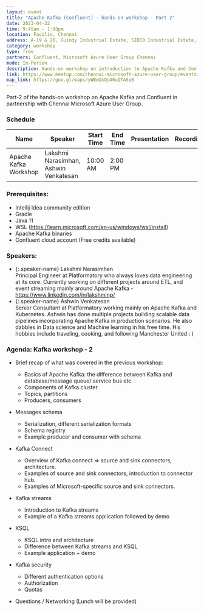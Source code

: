 ```yaml
---
layout: event
title: "Apache Kafka (Confluent) - hands-on workshop - Part 2"
date: 2023-04-22
time: 9:45am - 1:00pm
location: Facilio, Chennai
address: A-19 & 20, Guindy Industrial Estate, SIDCO Industrial Estate, Guindy, Chennai, Tamil Nadu 600032
category: workshop
type: free
partners: Confluent, Microsoft Azure User Group Chennai
mode: In-Person
description: Hands-on workshop on introduction to Apache Kafka and Confluent. Part 2 of 2.
link: https://www.meetup.com/chennai-microsoft-azure-user-group/events/292572447/
map_link: https://goo.gl/maps/yWBmQxQoA6uQTA5q6
---
```


<div class="about">
Part-2 of the hands-on workshop on Apache Kafka and Confluent in partnership with Chennai Microsoft Azure User Group.
</div>

### Schedule

| Name                  | Speaker                               | Start Time | End Time | Presentation | Recording |
| --------------------- | ------------------------------------- | ---------- | -------- | ------------ | --------- |
| Apache Kafka Workshop | Lakshmi Narasimhan, Ashwin Venkatesan | 10:00 AM   | 2:00 PM  |              |           |

### Prerequisites:

- Intellij Idea community edition
- Gradle
- Java 11
- WSL (https://learn.microsoft.com/en-us/windows/wsl/install)
- Apache Kafka binaries
- Confluent cloud account (Free credits available)

### Speakers:

- {:.speaker-name} Lakshmi Narasimhan <br> <span class="speaker-description"> Principal Engineer at Platformatory who always loves data engineering at its core. Currently working on different projects around ETL, and event streaming mainly around Apache Kafka - https://www.linkedin.com/in/lakshminp/</span>
- {:.speaker-name} Ashwin Venkatesan <br> <span class="speaker-description"> Senior Consultant at Platformatory working mainly on Apache Kafka and Kubernetes. Ashwin has done multiple projects building scalable data pipelines incorporating Apache Kafka in production scenarios. He also dabbles in Data science and Machine learning in his free time. His hobbies include traveling, cooking, and following Manchester United : )</span>

### Agenda: Kafka workshop - 2

- Brief recap of what was covered in the previous workshop:
    - Basics of Apache Kafka: the difference between Kafka and database/message queue/ service bus etc.
    - Components of Kafka cluster
    - Topics, partitions
    - Producers, consumers

- Messages schema
    - Serialization, different serialization formats
    - Schema registry
    - Example producer and consumer with schema

- Kafka Connect
    - Overview of Kafka connect => source and sink connectors, architecture.
    - Examples of source and sink connectors, introduction to connector hub.
    - Examples of Microsoft-specific source and sink connectors.

- Kafka streams
    - Introduction to Kafka streams
    - Example of a Kafka streams application followed by demo

- KSQL
    - KSQL intro and architecture
    - Difference between Kafka streams and KSQL
    - Example application + demo

- Kafka security
    - Different authentication options
    - Authorization
    - Quotas

- Questions / Networking (Lunch will be provided)
